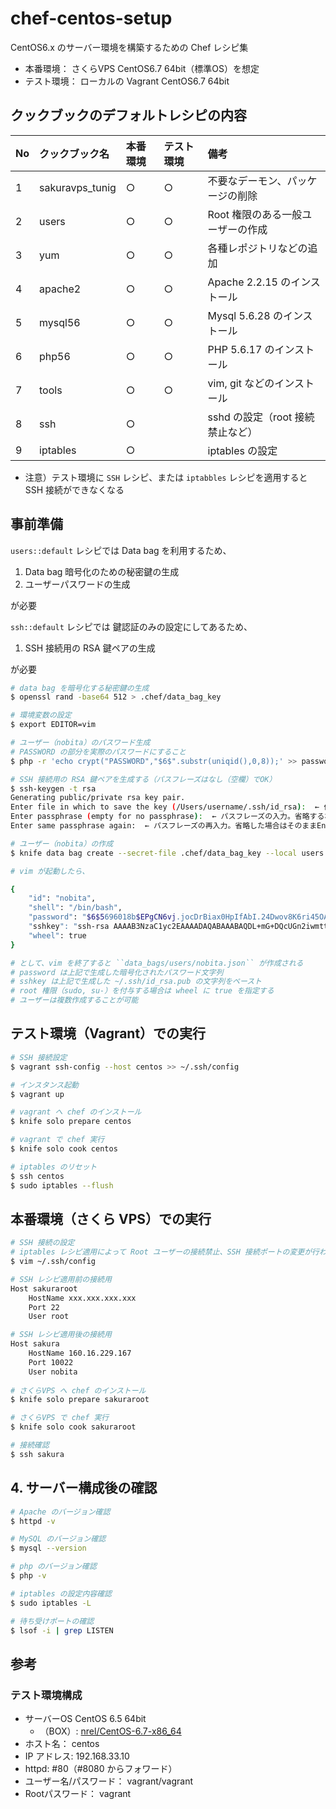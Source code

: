 # chef-centos-setup

CentOS6.x のサーバー環境を構築するための Chef レシピ集

* 本番環境： さくらVPS CentOS6.7 64bit（標準OS）を想定
* テスト環境： ローカルの Vagrant CentOS6.7 64bit

## クックブックのデフォルトレシピの内容

|No|クックブック名|本番環境|テスト環境|備考|
|:---|:---|:---|:---|:---|
|1|sakuravps_tunig|○|○|不要なデーモン、パッケージの削除|
|2|users|○|○|Root 権限のある一般ユーザーの作成|
|3|yum|○|○|各種レポジトリなどの追加|
|4|apache2|○|○|Apache 2.2.15 のインストール|
|5|mysql56|○|○|Mysql 5.6.28 のインストール|
|6|php56|○|○|PHP 5.6.17 のインストール|
|7|tools|○|○|vim, git などのインストール|
|8|ssh|○||sshd の設定（root 接続禁止など）
|9|iptables|○||iptables の設定|

* 注意）テスト環境に ``SSH`` レシピ、または ``iptabbles`` レシピを適用すると SSH 接続ができなくなる

## 事前準備

``users::default`` レシピでは Data bag を利用するため、

1. Data bag 暗号化のための秘密鍵の生成
2. ユーザーパスワードの生成

が必要

``ssh::default`` レシピでは 鍵認証のみの設定にしてあるため、

1. SSH 接続用の RSA 鍵ペアの生成

が必要

```bash
# data bag を暗号化する秘密鍵の生成
$ openssl rand -base64 512 > .chef/data_bag_key

# 環境変数の設定
$ export EDITOR=vim

# ユーザー（nobita）のパスワード生成
# PASSWORD の部分を実際のパスワードにすること
$ php -r 'echo crypt("PASSWORD","$6$".substr(uniqid(),0,8));' >> password.txt

# SSH 接続用の RSA 鍵ペアを生成する（パスフレーズはなし（空欄）でOK）
$ ssh-keygen -t rsa
Generating public/private rsa key pair.
Enter file in which to save the key (/Users/username/.ssh/id_rsa):  ← 作成される場所。問題なければEnter。
Enter passphrase (empty for no passphrase):  ← パスフレーズの入力。省略する場合はそのままEnter。
Enter same passphrase again:  ← パスフレーズの再入力。省略した場合はそのままEnter。

# ユーザー（nobita）の作成
$ knife data bag create --secret-file .chef/data_bag_key --local users nobita

# vim が起動したら、

{
	"id": "nobita",
	"shell": "/bin/bash",
	"password": "$6$5696018b$EPgCN6vj.jocDrBiax0HpIfAbI.24Dwov8K6ri45OAsiG1SxmFItFzlLEwp7eiwFjUvxDI0S/I/
	"sshkey": "ssh-rsa AAAAB3NzaC1yc2EAAAADAQABAAABAQDL+mG+DQcUGn2iwmtt13dBlyWbOk0d063uz6HrShDm3S+6g7WYR
	"wheel": true
}

# として、vim を終了すると ``data_bags/users/nobita.json`` が作成される
# password は上記で生成した暗号化されたパスワード文字列
# sshkey は上記で生成した ~/.ssh/id_rsa.pub の文字列をペースト
# root 権限（sudo, su-）を付与する場合は wheel に true を指定する
# ユーザーは複数作成することが可能
```

## テスト環境（Vagrant）での実行

```bash
# SSH 接続設定
$ vagrant ssh-config --host centos >> ~/.ssh/config

# インスタンス起動
$ vagrant up

# vagrant へ chef のインストール
$ knife solo prepare centos

# vagrant で chef 実行
$ knife solo cook centos

# iptables のリセット
$ ssh centos
$ sudo iptables --flush
```

## 本番環境（さくら VPS）での実行

```bash
# SSH 接続の設定
# iptables レシピ適用によって Root ユーザーの接続禁止、SSH 接続ポートの変更が行われるため、レシピ適用前と適用後それぞれに接続設定をする
$ vim ~/.ssh/config

# SSH レシピ適用前の接続用
Host sakuraroot
	HostName xxx.xxx.xxx.xxx
	Port 22
	User root

# SSH レシピ適用後の接続用
Host sakura
	HostName 160.16.229.167
	Port 10022
	User nobita
 
# さくらVPS へ chef のインストール
$ knife solo prepare sakuraroot

# さくらVPS で chef 実行
$ knife solo cook sakuraroot

# 接続確認
$ ssh sakura
```

## 4. サーバー構成後の確認

```bash
# Apache のバージョン確認
$ httpd -v

# MySQL のバージョン確認
$ mysql --version

# php のバージョン確認
$ php -v

# iptables の設定内容確認
$ sudo iptables -L

# 待ち受けポートの確認
$ lsof -i | grep LISTEN
```

## 参考

### テスト環境構成

* サーバーOS CentOS 6.5 64bit   
	* （BOX）: [nrel/CentOS-6.7-x86_64](https://vagrantcloud.com/nrel/boxes/CentOS-6.7-x86_64)
* ホスト名： centos
* IP アドレス: 192.168.33.10
* httpd: #80（#8080 からフォワード）
* ユーザー名/パスワード： vagrant/vagrant
* Rootパスワード： vagrant
